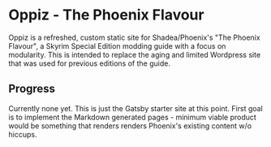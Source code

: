 # Oppiz - The Phoenix Flavour

Oppiz is a refreshed, custom static site for Shadea/Phoenix's "The Phoenix Flavour", a Skyrim Special Edition modding guide with a focus on modularity. This is intended to replace the aging and limited Wordpress site that was used for previous editions of the guide.

## Progress

Currently none yet. This is just the Gatsby starter site at this point. First goal is to implement the Markdown generated pages - minimum viable product would be something that renders renders Phoenix's existing content w/o hiccups.
